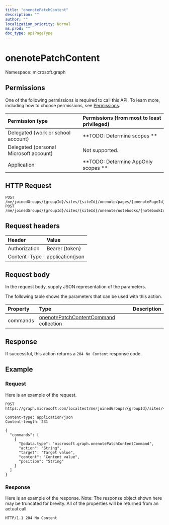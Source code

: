 ```yaml
---
title: "onenotePatchContent"
description: ""
author: ""
localization_priority: Normal
ms.prod: ""
doc_type: apiPageType
---
```


# onenotePatchContent

Namespace: microsoft.graph



## Permissions
One of the following permissions is required to call this API. To learn more, including how to choose permissions, see [Permissions](/concepts/permissions-reference.md).

|Permission type|Permissions (from most to least privileged)|
|:---|:---|
|Delegated (work or school account)|**TODO: Determine scopes **|
|Delegated (personal Microsoft account)|Not supported.|
|Application|**TODO: Determine AppOnly scopes **|

## HTTP Request
<!-- {
  "blockType": "ignored"
}
-->
``` http
POST /me/joinedGroups/{groupId}/sites/{siteId}/onenote/pages/{onenotePageId}/onenotePatchContent
POST /me/joinedGroups/{groupId}/sites/{siteId}/onenote/notebooks/{notebookId}/sections/{onenoteSectionId}/pages/{onenotePageId}/onenotePatchContent
```

## Request headers
|Header|Value|
|:---|:---|
|Authorization|Bearer {token}|
|Content-Type|application/json|

## Request body
In the request body, supply JSON representation of the parameters.

The following table shows the parameters that can be used with this action.

|Property|Type|Description|
|:---|:---|:---|
|commands|[onenotePatchContentCommand](../resources/onenotepatchcontentcommand.md) collection||



## Response
If successful, this action returns a `204 No Content` response code.

## Example

### Request
Here is an example of the request.
<!-- {
  "blockType": "request",
  "name": "onenotepage_onenotepatchcontent"
}
-->
``` http
POST https://graph.microsoft.com/localtest/me/joinedGroups/{groupId}/sites/{siteId}/onenote/pages/{onenotePageId}/onenotePatchContent

Content-type: application/json
Content-length: 231

{
  "commands": [
    {
      "@odata.type": "microsoft.graph.onenotePatchContentCommand",
      "action": "String",
      "target": "Target value",
      "content": "Content value",
      "position": "String"
    }
  ]
}
```

### Response
Here is an example of the response. Note: The response object shown here may be truncated for brevity. All of the properties will be returned from an actual call.
<!-- {
  "blockType": "response",
  "truncated": true
}
-->
``` http
HTTP/1.1 204 No Content
```

